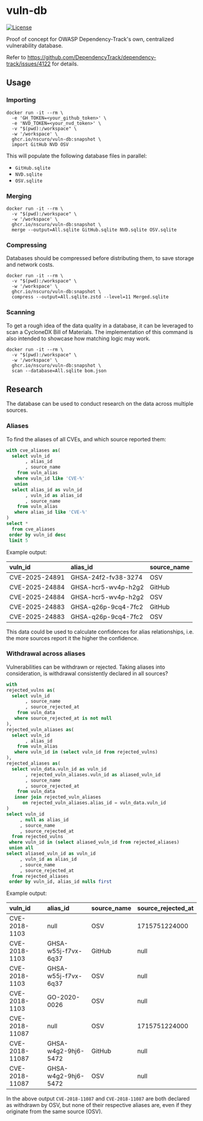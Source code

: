 # vuln-db

[![License](http://img.shields.io/:license-apache-brightgreen.svg)](http://www.apache.org/licenses/LICENSE-2.0.html)

Proof of concept for OWASP Dependency-Track's own, centralized vulnerability database.

Refer to https://github.com/DependencyTrack/dependency-track/issues/4122 for details.

## Usage

### Importing

```shell
docker run -it --rm \
  -e 'GH_TOKEN=<your_github_token>' \
  -e 'NVD_TOKEN=<your_nvd_token>' \
  -v "$(pwd):/workspace" \
  -w '/workspace' \
  ghcr.io/nscuro/vuln-db:snapshot \
  import GitHub NVD OSV
```

This will populate the following database files in parallel:

* `GitHub.sqlite`
* `NVD.sqlite`
* `OSV.sqlite`

### Merging

```shell
docker run -it --rm \
  -v "$(pwd):/workspace" \
  -w '/workspace' \
  ghcr.io/nscuro/vuln-db:snapshot \
  merge --output=All.sqlite GitHub.sqlite NVD.sqlite OSV.sqlite
```

### Compressing

Databases should be compressed before distributing them, to save storage and network costs.

```shell
docker run -it --rm \
  -v "$(pwd):/workspace" \
  -w '/workspace' \
  ghcr.io/nscuro/vuln-db:snapshot \
  compress --output=All.sqlite.zstd --level=11 Merged.sqlite
```

### Scanning

To get a rough idea of the data quality in a database, it can be leveraged
to scan a CycloneDX Bill of Materials. The implementation of this command
is also intended to showcase how matching logic may work.

```shell
docker run -it --rm \
  -v "$(pwd):/workspace" \
  -w '/workspace' \
  ghcr.io/nscuro/vuln-db:snapshot \
  scan --database=All.sqlite bom.json
```

## Research

The database can be used to conduct research on the data across multiple sources.

### Aliases

To find the aliases of all CVEs, and which source reported them:

```sql
with cve_aliases as(
  select vuln_id
       , alias_id
       , source_name
    from vuln_alias
   where vuln_id like 'CVE-%'
   union
  select alias_id as vuln_id
       , vuln_id as alias_id
       , source_name
    from vuln_alias
   where alias_id like 'CVE-%'
)
select *
  from cve_aliases
 order by vuln_id desc
 limit 5
```

Example output:

| vuln\_id       | alias\_id           | source\_name |
|:---------------|:--------------------|:-------------|
| CVE-2025-24891 | GHSA-24f2-fv38-3274 | OSV          |
| CVE-2025-24884 | GHSA-hcr5-wv4p-h2g2 | GitHub       |
| CVE-2025-24884 | GHSA-hcr5-wv4p-h2g2 | OSV          |
| CVE-2025-24883 | GHSA-q26p-9cq4-7fc2 | GitHub       |
| CVE-2025-24883 | GHSA-q26p-9cq4-7fc2 | OSV          |

This data could be used to calculate confidences for alias relationships,
i.e. the more sources report it the higher the confidence.

### Withdrawal across aliases

Vulnerabilities can be withdrawn or rejected. Taking aliases into consideration,
is withdrawal consistently declared in all sources?

```sql
with
rejected_vulns as(
  select vuln_id
       , source_name
       , source_rejected_at
    from vuln_data
   where source_rejected_at is not null
),
rejected_vuln_aliases as(
  select vuln_id
       , alias_id
    from vuln_alias
   where vuln_id in (select vuln_id from rejected_vulns)
),
rejected_aliases as(
  select vuln_data.vuln_id as vuln_id
       , rejected_vuln_aliases.vuln_id as aliased_vuln_id
       , source_name
       , source_rejected_at
    from vuln_data
   inner join rejected_vuln_aliases
      on rejected_vuln_aliases.alias_id = vuln_data.vuln_id
)
select vuln_id
     , null as alias_id
     , source_name
     , source_rejected_at
  from rejected_vulns
 where vuln_id in (select aliased_vuln_id from rejected_aliases)
 union all
select aliased_vuln_id as vuln_id
     , vuln_id as alias_id
     , source_name
     , source_rejected_at
  from rejected_aliases
 order by vuln_id, alias_id nulls first
```

Example output:

| vuln\_id       | alias\_id           | source\_name | source\_rejected\_at |
|:---------------|:--------------------|:-------------|:---------------------|
| CVE-2018-1103  | null                | OSV          | 1715751224000        |
| CVE-2018-1103  | GHSA-w55j-f7vx-6q37 | GitHub       | null                 |
| CVE-2018-1103  | GHSA-w55j-f7vx-6q37 | OSV          | null                 |
| CVE-2018-1103  | GO-2020-0026        | OSV          | null                 |
| CVE-2018-11087 | null                | OSV          | 1715751224000        |
| CVE-2018-11087 | GHSA-w4g2-9hj6-5472 | GitHub       | null                 |
| CVE-2018-11087 | GHSA-w4g2-9hj6-5472 | OSV          | null                 |

In the above output `CVE-2018-11087` and `CVE-2018-11087` are both declared as withdrawn
by OSV, but none of their respective aliases are, even if they originate from the same source (OSV).
